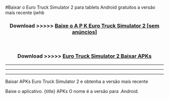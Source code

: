 #Baixar o Euro Truck Simulator 2   para tablets Android gratuitos a versão mais recente ijwhb


<div align="center">
<h3>Download >>>>> <a href="https://pt-web.web.app/?pt= Euro Truck Simulator 2 ">Baixe o A P K Euro Truck Simulator 2  [sem anúncios]</a></h3><br>

<h3>Download >>>>> <a href="https://pt-web.web.app/?pt= Euro Truck Simulator 2 ">Euro Truck Simulator 2  Baixar APKs</a></h3>
</div>

----------------------------------------------------------

----------------------------------------------------------

----------------------------------------------------------

Baixar APKs Euro Truck Simulator 2  e obtenha a versão mais recente

Baixe o aplicativo. {title} APKs O nome é a versão para .Android.


